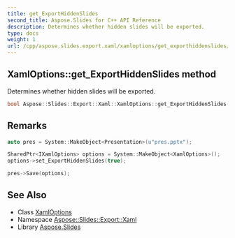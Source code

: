 ```yaml
---
title: get_ExportHiddenSlides
second_title: Aspose.Slides for C++ API Reference
description: Determines whether hidden slides will be exported.
type: docs
weight: 1
url: /cpp/aspose.slides.export.xaml/xamloptions/get_exporthiddenslides/
---
```

## XamlOptions::get_ExportHiddenSlides method


Determines whether hidden slides will be exported.

```cpp
bool Aspose::Slides::Export::Xaml::XamlOptions::get_ExportHiddenSlides() override
```

## Remarks



```cpp
auto pres = System::MakeObject<Presentation>(u"pres.pptx");

SharedPtr<IXamlOptions> options = System::MakeObject<XamlOptions>();
options->set_ExportHiddenSlides(true);

pres->Save(options);
```




## See Also

* Class [XamlOptions](../)
* Namespace [Aspose::Slides::Export::Xaml](../../)
* Library [Aspose.Slides](../../../)
